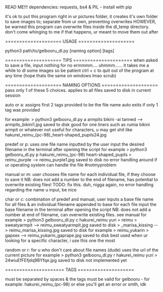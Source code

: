 READ ME!!!
dependencies: requests, bs4 & PIL - install with pip

it's ok to put this program right in ur pictures folder, it creates it's own folder to save images to; separate from ur own, preventing overwrites
HOWEVER, be warned this program can overwrite files inside the dl_temp directory. don't come whinging to me if that happens, ur meant to move them out after

==================== USAGE ====================

python3 path/to/gelbooru_dl.py [naming option] [tags]

==================== TIPS =====================
when asked to save a file, input nothing for no
ermmmm.... uhmmm......
it takes me a while to dl some images so be patient
ctrl + c to quit out of the program at any time (hope thats the same on windows lmao scrub)

==================== NAMING OPTIONS ====================
pass only 1 of these 5 choices. applies to all files saved to disk in current session

auto or a: assigns first 2 tags provided to be the file name
           auto exits if only 1 tag was provided

for example: > python3 gelbooru_dl.py a armpits bikini -ai tanned
           --> armpits_bikini1.jpg saved to disk
good for one liners such as rumia bikini armpit or whatever
not useful for characters, u may get shit like hakurei_reimu_(pc-98)_heart-shaped_pupils24.jpg



predef or p: uses one file name inputted by the user
             input the desired filename in the terminal after opening the script
for example > python3 gelbooru_dl.py p hakurei_reimu_(pc-98) heart-shaped_pupils
            > reimu_purple
          --> reimu_purple1.jpg saved to disk
no error handling around if ur operating system can handle the file #notmyproblem


manual or m: user chooses file name for each individual file, if they choose to save it
             NB: does not add a number to the end of filename, has potential to overwrite existing files! TODO: fix this. duh, nigga
             again, no error handling regarding the name u input, be nice


char or c: combination of predef and manual, user inputs a base file name for all files & an individual filename appended to base for each file
           input the base filename in the terminal after opening the script
           NB: does not add a number at end of filename, can overwrite existing files. see manual
for example > python3 gelbooru_dl.py c hakurei_reimu yuri
            > reimu
            > sweatyarmpit
          --> reimu_sweatyarmpit.jpg saved to disk
            > _marisa_kissing
          --> reimu_marisa_kissing.jpg saved to disk
for example > reimu_yukarin
            > gapsex
          --> reimu_yukarin_gaprape.jpg saved to disk
best used when ur looking for a specific character, i use this one the most


random or r: for u who don't care about file names (dude) uses the url of the current picture
for example > python3 gelbooru_dl.py r hakurei_reimu yuri
            > 24wiuEfFEfjdq9BYfqe.jpg saved to disk
not implemented yet

===================== TAGS ====================

must be separated by spaces
& the tags must be valid for gelbooru - for example: hakurei_reimu_(pc-98)
or else you'll get an error or smth, idk
